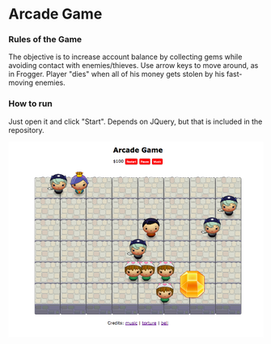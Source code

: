 # Arcade Game

### Rules of the Game
The objective is to increase account balance by collecting gems while avoiding contact with enemies/thieves.  Use arrow keys to move around, as in Frogger.  Player "dies" when all of his money gets stolen by his fast-moving enemies.


### How to run
Just open it and click "Start".  Depends on JQuery, but that is included in the repository.

![screen shot](https://raw.githubusercontent.com/colshan/arcade-game/master/images/screenshot.png)